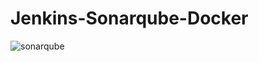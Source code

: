 # Jenkins-Sonarqube-Docker

![sonarqube](https://github.com/PatrickNgare/Jenkins-Sonarqube-Docker/assets/6449244/e8217e27-76a9-4b02-8acb-aec193d96bd5)
